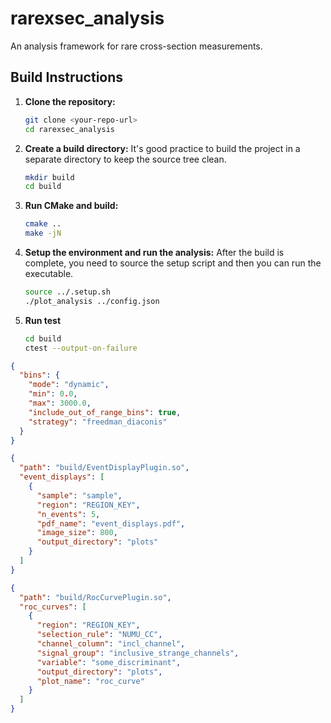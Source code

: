 # rarexsec_analysis

An analysis framework for rare cross-section measurements.

## Build Instructions

1.  **Clone the repository:**
    ```bash
    git clone <your-repo-url>
    cd rarexsec_analysis
    ```

2.  **Create a build directory:**
    It's good practice to build the project in a separate directory to keep the source tree clean.
    ```bash
    mkdir build
    cd build
    ```

3.  **Run CMake and build:**
    ```bash
    cmake ..
    make -jN
    ```

4.  **Setup the environment and run the analysis:**
    After the build is complete, you need to source the setup script and then you can run the executable.
    ```bash
    source ../.setup.sh
    ./plot_analysis ../config.json
    ```
5.  **Run test**
    ```bash
    cd build
    ctest --output-on-failure
    ```

```json
{
  "bins": {
    "mode": "dynamic",
    "min": 0.0,
    "max": 3000.0,
    "include_out_of_range_bins": true,
    "strategy": "freedman_diaconis"
  }
}
```

```json
{
  "path": "build/EventDisplayPlugin.so",
  "event_displays": [
    {
      "sample": "sample",
      "region": "REGION_KEY",
      "n_events": 5,
      "pdf_name": "event_displays.pdf",
      "image_size": 800,
      "output_directory": "plots"
    }
  ]
}
```

```json
{
  "path": "build/RocCurvePlugin.so",
  "roc_curves": [
    {
      "region": "REGION_KEY",
      "selection_rule": "NUMU_CC",
      "channel_column": "incl_channel",
      "signal_group": "inclusive_strange_channels",
      "variable": "some_discriminant",
      "output_directory": "plots",
      "plot_name": "roc_curve"
    }
  ]
}
```

